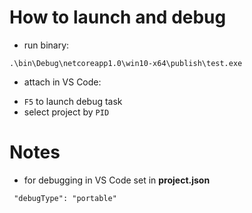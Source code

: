 # How to launch and debug
 - run binary:

 ```
 .\bin\Debug\netcoreapp1.0\win10-x64\publish\test.exe
 ```
 - attach in VS Code:
  * `F5` to launch debug task
  * select project by `PID`

# Notes
 - for debugging in VS Code set in __project.json__

```
 "debugType": "portable"
 ```
